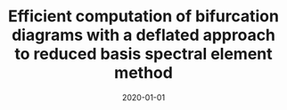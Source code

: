 ---
title: "Efficient computation of bifurcation diagrams with a deflated approach to reduced basis spectral element method"
collection: publications
permalink: /publication/2020-01-01-Efficient-computation-of-bifurcation-diagrams-with-a-deflated-approach-to-reduced-basis-spectral-element-method
date: 2020-01-01
item: 3
venue: 'Advances in Computational Mathematics'
authors: 'M. Pintore, F. Pichi, M. Hess, G. Rozza, C. Canuto'
pubsource: 'journal'
---